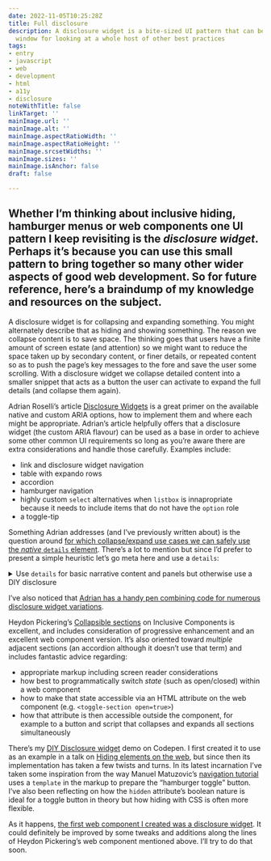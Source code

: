 ```yaml
---
date: 2022-11-05T10:25:28Z
title: Full disclosure
description: A disclosure widget is a bite-sized UI pattern that can be used as a
  window for looking at a whole host of other best practices
tags:
- entry
- javascript
- web
- development
- html
- a11y
- disclosure
noteWithTitle: false
linkTarget: ''
mainImage.url: ''
mainImage.alt: ''
mainImage.aspectRatioWidth: ''
mainImage.aspectRatioHeight: ''
mainImage.srcsetWidths: ''
mainImage.sizes: ''
mainImage.isAnchor: false
draft: false

---
```

Whether I’m thinking about inclusive hiding, hamburger menus or web components one UI pattern I keep revisiting is the _disclosure widget_. Perhaps it’s because you can use this small pattern to bring together so many other wider aspects of good web development. So for future reference, here’s a braindump of my knowledge and resources on the subject.
---

A disclosure widget is for collapsing and expanding something. You might alternately describe that as hiding and showing something. The reason we collapse content is to save space. The thinking goes that users have a finite amount of screen estate (and attention) so we might want to reduce the space taken up by secondary content, or finer details, or repeated content so as to push the page’s key messages to the fore and save the user some scrolling. With a disclosure widget we collapse detailed content into a smaller snippet that acts as a button the user can activate to expand the full details (and collapse them again).

Adrian Roselli’s article [Disclosure Widgets](https://adrianroselli.com/2020/05/disclosure-widgets.html) is a great primer on the available native and custom ARIA options, how to implement them and where each might be appropriate. Adrian’s article helpfully offers that a disclosure widget (the custom ARIA flavour) can be used as a base in order to achieve some other common UI requirements so long as you’re aware there are extra considerations and handle those carefully. Examples include:

- link and disclosure widget navigation
- table with expando rows
- accordion
- hamburger navigation
- highly custom `select` alternatives when `listbox` is innapropriate because it needs to include items that do not have the `option` role
- a toggle-tip

Something Adrian addresses (and I’ve previously written about) is the question around [for which collapse/expand use cases we can safely use the _native_ `details` element](https://fuzzylogic.me/posts/does-the-html-details-element-solve-progressively-enhanced-disclosures/). There’s a lot to mention but since I’d prefer to present a simple heuristic let’s go meta here and use a `details`:

<details>
  <summary>Use <code>details</code> for basic narrative content and panels but otherwise use a DIY disclosure</summary>
    
  <p>It’s either a bad idea or at the very least “challenging” to use a native `details` for:</p>
    
  <ul>
    <li>a hamburger menu</li>
    <li>an accordion</li>
  </ul>
  
  <p>In terms of styling terms it’s tricky to use a `details` for:
    
  <ul>
    <li>a custom appearance</li>
    <li>animation</li>
  </ul>
  
  <p>The above styling issues are perhaps not insurmountable. It depends on what level of customisation you need.</p>
    
  <p>Note to self: add more detail and links to this section when I get the chance.</p>
</details>

I’ve also noticed that [Adrian has a handy pen combining code for numerous disclosure widget variations](https://codepen.io/aardrian/pen/dyowpJj?editors=0100).

Heydon Pickering’s [Collapsible sections](https://inclusive-components.design/collapsible-sections/) on Inclusive Components is excellent, and includes consideration of progressive enhancement and an excellent web component version. It’s also oriented toward _multiple_ adjacent sections (an accordion although it doesn’t use that term) and includes fantastic advice regarding: 

* appropriate markup including screen reader considerations
* how best to programmatically switch _state_ (such as open/closed) within a web component
* how to make that state accessible via an HTML attribute on the web component (e.g. `<toggle-section open=true>`)
* how that attribute is then accessible outside the component, for example to a button and script that collapses and expands all sections simultaneously

There’s my [DIY Disclosure widget](https://codepen.io/fuzzylogicx/pen/YzQjyoj) demo on Codepen. I first created it to use as an example in a talk on [Hiding elements on the web](https://fuzzylogic.me/posts/my-talk-hiding-elements-on-the-web-for-freeagent-s-tech-blog/), but since then its implementation has taken a few twists and turns. In its latest incarnation I’ve taken some inspiration from the way Manuel Matuzovic’s [navigation tutorial](https://fuzzylogic.me/posts/2022-09-12-building-the-main-navigation-for-a-website-on-webdev/) uses a `template` in the markup to prepare the “hamburger toggle” button. I’ve also been reflecting on how the `hidden` attribute’s boolean nature is ideal for a toggle button in theory but how hiding with CSS is often more flexible.

As it happens, [the first web component I created was a disclosure widget](https://fuzzylogic.me/posts/my-first-web-component-a-disclosure-widget/). It could definitely be improved by some tweaks and additions along the lines of Heydon Pickering’s web component mentioned above. I’ll try to do that soon.
